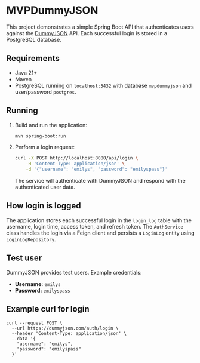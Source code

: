 # MVPDummyJSON

This project demonstrates a simple Spring Boot API that authenticates users against the [DummyJSON](https://dummyjson.com) API. Each successful login is stored in a PostgreSQL database.

## Requirements
- Java 21+
- Maven
- PostgreSQL running on `localhost:5432` with database `mvpdummyjson` and user/password `postgres`.

## Running
1. Build and run the application:
   ```bash
   mvn spring-boot:run
   ```
2. Perform a login request:
   ```bash
   curl -X POST http://localhost:8080/api/login \
       -H 'Content-Type: application/json' \
       -d '{"username": "emilys", "password": "emilyspass"}'
   ```
   The service will authenticate with DummyJSON and respond with the authenticated user data.

## How login is logged
The application stores each successful login in the `login_log` table with the username, login time, access token, and refresh token. The `AuthService` class handles the login via a Feign client and persists a `LoginLog` entity using `LoginLogRepository`.

## Test user
DummyJSON provides test users. Example credentials:
- **Username:** `emilys`
- **Password:** `emilyspass`

## Example curl for login
```
curl --request POST \
  --url https://dummyjson.com/auth/login \
  --header 'Content-Type: application/json' \
  --data '{
    "username": "emilys",
    "password": "emilyspass"
  }'
```
